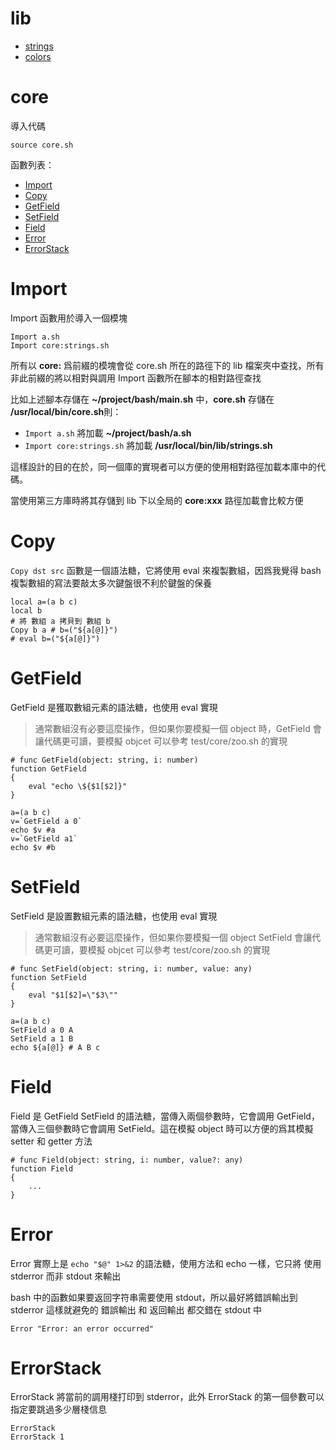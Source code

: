 # lib

* [strings](strings.md)
* [colors](colors.md)

# core

導入代碼
```
source core.sh
```

函數列表：
* [Import](#Import)
* [Copy](#Copy)
* [GetField](#GetField)
* [SetField](#SetField)
* [Field](#Field)
* [Error](#Error)
* [ErrorStack](#ErrorStack)

# Import

Import 函數用於導入一個模塊

```
Import a.sh
Import core:strings.sh
```

所有以 **core:** 爲前綴的模塊會從 core.sh 所在的路徑下的 lib 檔案夾中查找，所有非此前綴的將以相對與調用 Import 函數所在腳本的相對路徑查找

比如上述腳本存儲在 **~/project/bash/main.sh** 中，**core.sh** 存儲在 **/usr/local/bin/core.sh**則：
* `Import a.sh` 將加載 **~/project/bash/a.sh**
* `Import core:strings.sh` 將加載 **/usr/local/bin/lib/strings.sh**

這樣設計的目的在於，同一個庫的實現者可以方便的使用相對路徑加載本庫中的代碼。

當使用第三方庫時將其存儲到 lib 下以全局的 **core:xxx** 路徑加載會比較方便

# Copy

`Copy dst src` 函數是一個語法糖，它將使用 eval 來複製數組，因爲我覺得 bash 複製數組的寫法要敲太多次鍵盤很不利於鍵盤的保養

```
local a=(a b c)
local b
# 將 數組 a 拷貝到 數組 b
Copy b a # b=("${a[@]}")
# eval b=("${a[@]}")
```

# GetField

GetField 是獲取數組元素的語法糖，也使用 eval 實現

> 通常數組沒有必要這麼操作，但如果你要模擬一個 object 時，GetField 會讓代碼更可讀，要模擬 objcet 可以參考 test/core/zoo.sh 的實現

```
# func GetField(object: string, i: number)
function GetField
{
    eval "echo \${$1[$2]}"
}
```

```
a=(a b c)
v=`GetField a 0`
echo $v #a
v=`GetField a1`
echo $v #b
```

# SetField

SetField 是設置數組元素的語法糖，也使用 eval 實現

> 通常數組沒有必要這麼操作，但如果你要模擬一個 object SetField 會讓代碼更可讀，要模擬 objcet 可以參考 test/core/zoo.sh 的實現

```
# func SetField(object: string, i: number, value: any)
function SetField
{
    eval "$1[$2]=\"$3\""
}
```

```
a=(a b c)
SetField a 0 A
SetField a 1 B
echo ${a[@]} # A B c
```

# Field

Field 是 GetField SetField 的語法糖，當傳入兩個參數時，它會調用 GetField，當傳入三個參數時它會調用 SetField。這在模擬 object 時可以方便的爲其模擬 setter 和 getter 方法

```
# func Field(object: string, i: number, value?: any)
function Field
{
    ...
}
```

# Error

Error 實際上是 `echo "$@" 1>&2` 的語法糖，使用方法和 echo 一樣，它只將 使用 stderror 而非 stdout 來輸出

bash 中的函數如果要返回字符串需要使用 stdout，所以最好將錯誤輸出到 stderror 這樣就避免的 錯誤輸出 和 返回輸出 都交錯在 stdout 中

```
Error "Error: an error occurred"
```
# ErrorStack

ErrorStack 將當前的調用棧打印到 stderror，此外 ErrorStack 的第一個參數可以指定要跳過多少層棧信息 

```
ErrorStack
ErrorStack 1
```